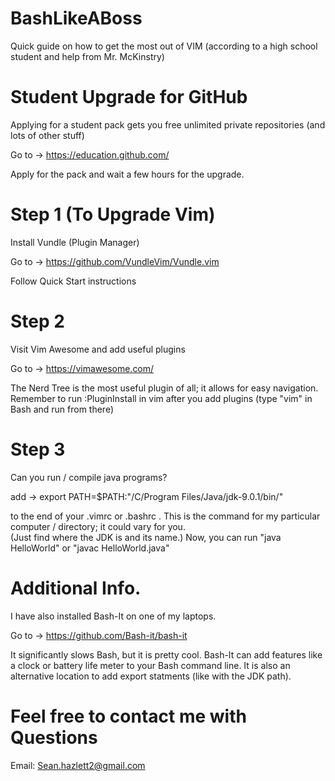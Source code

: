 # BashLikeABoss
Quick guide on how to get the most out of VIM (according to a high school student and help from Mr. McKinstry)

# Student Upgrade for GitHub 
Applying for a student pack gets you free unlimited private repositories (and lots of other stuff)

Go to -> https://education.github.com/ 

Apply for the pack and wait a few hours for the upgrade.  

# Step 1 (To Upgrade Vim)
Install Vundle (Plugin Manager)

Go to -> https://github.com/VundleVim/Vundle.vim 

Follow Quick Start instructions

# Step 2 
Visit Vim Awesome and add useful plugins

Go to -> https://vimawesome.com/ 

The Nerd Tree is the most useful plugin of all; it allows for easy navigation.  
Remember to run :PluginInstall in vim after you add plugins (type "vim" in Bash and run from there)

# Step 3 
Can you run / compile java programs? 

add ->    export PATH=$PATH:"/C/Program Files/Java/jdk-9.0.1/bin/"

to the end of your .vimrc or .bashrc . 
This is the command for my particular computer / directory; it could vary for you.  
(Just find where the JDK is and its name.)
Now, you can run "java HelloWorld" or "javac HelloWorld.java"

# Additional Info. 
I have also installed Bash-It on one of my laptops.  

Go to -> https://github.com/Bash-it/bash-it

It significantly slows Bash, but it is pretty cool.
Bash-It can add features like a clock or battery life meter to your Bash command line. 
It is also an alternative location to add export statments (like with the JDK path).

# Feel free to contact me with Questions
Email: Sean.hazlett2@gmail.com 
